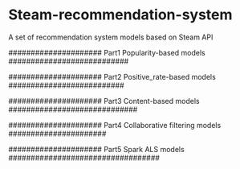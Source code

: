 # Steam-recommendation-system
A set of recommendation system models based on Steam API

##################### Part1 Popularity-based models ###########################

##################### Part2 Positive_rate-based models ##########################

##################### Part3 Content-based models  #############################

##################### Part4 Collaborative filtering models ######################

##################### Part5 Spark ALS models ##################################
